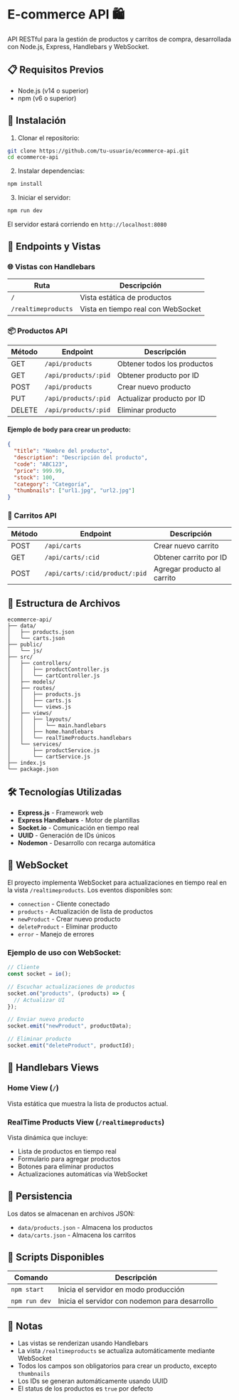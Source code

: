 # E-commerce API 🛍️

API RESTful para la gestión de productos y carritos de compra, desarrollada con Node.js, Express, Handlebars y WebSocket.

## 📋 Requisitos Previos

- Node.js (v14 o superior)
- npm (v6 o superior)

## 🚀 Instalación

1. Clonar el repositorio:

```bash
git clone https://github.com/tu-usuario/ecommerce-api.git
cd ecommerce-api
```

2. Instalar dependencias:

```bash
npm install
```

3. Iniciar el servidor:

```bash
npm run dev
```

El servidor estará corriendo en `http://localhost:8080`

## 🔗 Endpoints y Vistas

### 🌐 Vistas con Handlebars

| Ruta                | Descripción                        |
| ------------------- | ---------------------------------- |
| `/`                 | Vista estática de productos        |
| `/realtimeproducts` | Vista en tiempo real con WebSocket |

### 📦 Productos API

| Método | Endpoint             | Descripción                 |
| ------ | -------------------- | --------------------------- |
| GET    | `/api/products`      | Obtener todos los productos |
| GET    | `/api/products/:pid` | Obtener producto por ID     |
| POST   | `/api/products`      | Crear nuevo producto        |
| PUT    | `/api/products/:pid` | Actualizar producto por ID  |
| DELETE | `/api/products/:pid` | Eliminar producto           |

#### Ejemplo de body para crear un producto:

```json
{
  "title": "Nombre del producto",
  "description": "Descripción del producto",
  "code": "ABC123",
  "price": 999.99,
  "stock": 100,
  "category": "Categoría",
  "thumbnails": ["url1.jpg", "url2.jpg"]
}
```

### 🛒 Carritos API

| Método | Endpoint                       | Descripción                 |
| ------ | ------------------------------ | --------------------------- |
| POST   | `/api/carts`                   | Crear nuevo carrito         |
| GET    | `/api/carts/:cid`              | Obtener carrito por ID      |
| POST   | `/api/carts/:cid/product/:pid` | Agregar producto al carrito |

## 📁 Estructura de Archivos

```
ecommerce-api/
├── data/
│   ├── products.json
│   └── carts.json
├── public/
│   └── js/
├── src/
│   ├── controllers/
│   │   ├── productController.js
│   │   └── cartController.js
│   ├── models/
│   ├── routes/
│   │   ├── products.js
│   │   ├── carts.js
│   │   └── views.js
│   ├── views/
│   │   ├── layouts/
│   │   │   └── main.handlebars
│   │   ├── home.handlebars
│   │   └── realTimeProducts.handlebars
│   └── services/
│       ├── productService.js
│       └── cartService.js
├── index.js
└── package.json
```

## 🛠️ Tecnologías Utilizadas

- **Express.js** - Framework web
- **Express Handlebars** - Motor de plantillas
- **Socket.io** - Comunicación en tiempo real
- **UUID** - Generación de IDs únicos
- **Nodemon** - Desarrollo con recarga automática

## 🔌 WebSocket

El proyecto implementa WebSocket para actualizaciones en tiempo real en la vista `/realtimeproducts`. Los eventos disponibles son:

- `connection` - Cliente conectado
- `products` - Actualización de lista de productos
- `newProduct` - Crear nuevo producto
- `deleteProduct` - Eliminar producto
- `error` - Manejo de errores

### Ejemplo de uso con WebSocket:

```javascript
// Cliente
const socket = io();

// Escuchar actualizaciones de productos
socket.on("products", (products) => {
  // Actualizar UI
});

// Enviar nuevo producto
socket.emit("newProduct", productData);

// Eliminar producto
socket.emit("deleteProduct", productId);
```

## 📝 Handlebars Views

### Home View (`/`)

Vista estática que muestra la lista de productos actual.

### RealTime Products View (`/realtimeproducts`)

Vista dinámica que incluye:

- Lista de productos en tiempo real
- Formulario para agregar productos
- Botones para eliminar productos
- Actualizaciones automáticas vía WebSocket

## 💾 Persistencia

Los datos se almacenan en archivos JSON:

- `data/products.json` - Almacena los productos
- `data/carts.json` - Almacena los carritos

## 📜 Scripts Disponibles

| Comando       | Descripción                                    |
| ------------- | ---------------------------------------------- |
| `npm start`   | Inicia el servidor en modo producción          |
| `npm run dev` | Inicia el servidor con nodemon para desarrollo |

## 📌 Notas

- Las vistas se renderizan usando Handlebars
- La vista `/realtimeproducts` se actualiza automáticamente mediante WebSocket
- Todos los campos son obligatorios para crear un producto, excepto `thumbnails`
- Los IDs se generan automáticamente usando UUID
- El status de los productos es `true` por defecto
